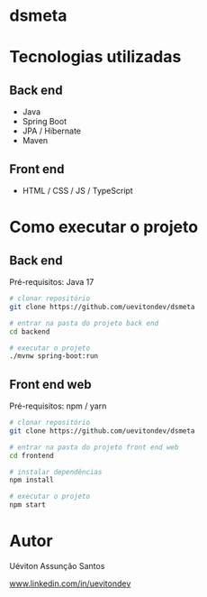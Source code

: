# dsmeta

# Tecnologias utilizadas
## Back end
- Java
- Spring Boot
- JPA / Hibernate
- Maven
## Front end
- HTML / CSS / JS / TypeScript

# Como executar o projeto

## Back end
Pré-requisitos: Java 17

```bash
# clonar repositório
git clone https://github.com/uevitondev/dsmeta

# entrar na pasta do projeto back end
cd backend

# executar o projeto
./mvnw spring-boot:run
```

## Front end web
Pré-requisitos: npm / yarn

```bash
# clonar repositório
git clone https://github.com/uevitondev/dsmeta

# entrar na pasta do projeto front end web
cd frontend

# instalar dependências
npm install

# executar o projeto
npm start
```

# Autor

Uéviton Assunção Santos

www.linkedin.com/in/uevitondev
